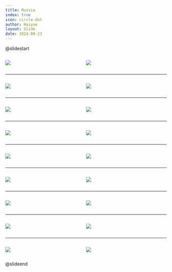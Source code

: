 ```yaml
---
title: Russia
index: true
icon: circle-dot
author: Haiyue
layout: Slide
date: 2024-09-23
---
```

 
@slidestart

<div style="display:flex">
<div style="flex:1">

![](/reading/english/Level-K/Russia/001.webp)
</div>
<div style="flex:1">

![](/reading/english/Level-K/Russia/002.webp)
</div>
</div>

---

<div style="display:flex">
<div style="flex:1">

![](/reading/english/Level-K/Russia/003.webp)
</div>
<div style="flex:1">

![](/reading/english/Level-K/Russia/004.webp)
</div>
</div>

---

<div style="display:flex">
<div style="flex:1">

![](/reading/english/Level-K/Russia/005.webp)
</div>
<div style="flex:1">

![](/reading/english/Level-K/Russia/006.webp)
</div>
</div>

---

<div style="display:flex">
<div style="flex:1">

![](/reading/english/Level-K/Russia/007.webp)
</div>
<div style="flex:1">

![](/reading/english/Level-K/Russia/008.webp)
</div>
</div>

---

<div style="display:flex">
<div style="flex:1">

![](/reading/english/Level-K/Russia/009.webp)
</div>
<div style="flex:1">

![](/reading/english/Level-K/Russia/010.webp)
</div>
</div>

---

<div style="display:flex">
<div style="flex:1">

![](/reading/english/Level-K/Russia/011.webp)
</div>
<div style="flex:1">

![](/reading/english/Level-K/Russia/012.webp)
</div>
</div>

---

<div style="display:flex">
<div style="flex:1">

![](/reading/english/Level-K/Russia/013.webp)
</div>
<div style="flex:1">

![](/reading/english/Level-K/Russia/014.webp)
</div>
</div>

---

<div style="display:flex">
<div style="flex:1">

![](/reading/english/Level-K/Russia/015.webp)
</div>
<div style="flex:1">

![](/reading/english/Level-K/Russia/016.webp)
</div>
</div>

---

<div style="display:flex">
<div style="flex:1">

![](/reading/english/Level-K/Russia/017.webp)
</div>
<div style="flex:1">

![](/reading/english/Level-K/Russia/018.webp)
</div>
</div>

@slideend